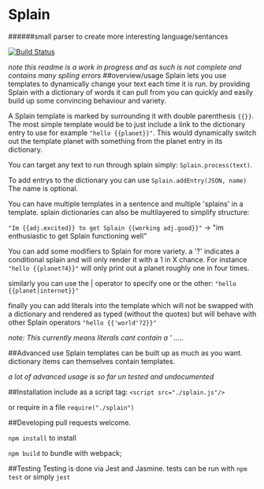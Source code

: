 # Splain
######small parser to create more interesting language/sentances

[![Build Status](https://travis-ci.org/mog13/Splain.svg?branch=master)](https://travis-ci.org/mog13/Splain)


*note this readme is a work in progress and as such is not complete and contains many splling errors*
##overview/usage
Splain lets you use templates to dynamically change your text each time it is run. by providing Splain with a dictionary of words it can pull from you can quickly and easily build up some convincing behaviour and variety.

A Splain template is marked by surrounding it with double parenthesis `{{}}`. The most simple template would be to just include a link to the dictionary entry to use for example `"hello {{planet}}"`.
This would dynamically switch out the template planet with something from the planet entry in its dictionary. 

You can target any text to run through splain simply: `Splain.process(text)`.

To add entrys to the dictionary you can use `Splain.addEntry(JSON, name)` The name is optional.

You can have multiple templates in a sentence and multiple 'splains' in a template. splain dictionaries can also be multilayered to simplify structure:

`"Im {{adj.excited}} to get Splain {{working adj.good}}"` -> "im enthusiastic to get Splain functioning well" 

You can add some modifiers to Splain for more variety. a '?' indicates a conditional splain and will only render it with a 1 in X chance. For instance `"hello {{planet?4}}"` will only print out a planet roughly one in four times.

similarly you can use the | operator to specify one or the other: `"hello {{planet|internet}}"`

finally you can add literals into the template which will not be swapped with a dictionary and rendered as typed (without the quotes) but will behave with other Splain operators
`"hello {{'world'?2}}"`

*note: This currently means literals cant contain a ' .....*

##Advanced use
Splain templates can be built up as much as you want. dictionary items can themselves contain templates.

*a lot of advanced usage is so far un tested and undocumented*

##Installation
include as a script tag: `<script src="./splain.js"/>`

or require in a file `require("./splain")`

##Developing
pull requests welcome.

`npm install` to install

`npm build` to bundle with webpack;

##Testing
Testing is done via Jest and Jasmine.
tests can be run with `npm test` or simply `jest`
